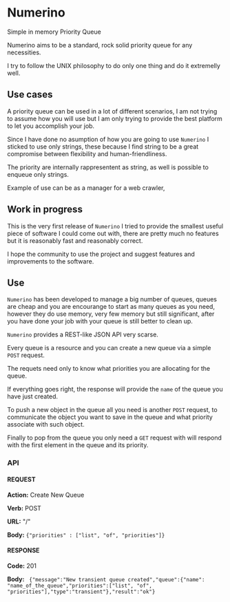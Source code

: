 # Numerino

Simple in memory Priority Queue

Numerino aims to be a standard, rock solid priority queue for any necessities.

I try to follow the UNIX philosophy to do only one thing and do it extremelly well.

## Use cases

A priority queue can be used in a lot of different scenarios, I am not trying to assume how you will use but I am only trying to provide the best platform to let you accomplish your job.

Since I have done no asumption of how you are going to use `Numerino` I sticked to use only strings, these because I find string to be a great compromise between flexibility and human-friendliness.

The priority are internally rappresentent as string, as well is possible to enqueue only strings.



Example of use can be as a manager for a web crawler,

## Work in progress

This is the very first release of `Numerino` I tried to provide the smallest useful piece of software I could come out with, there are pretty much no features but it is reasonably fast and reasonably correct.

I hope the community to use the project and suggest features and improvements to the software.

## Use

`Numerino` has been developed to manage a big number of queues, queues are cheap and you are encourange to start as many queues as you need, however they do use memory, very few memory but still significant, after you have done your job with your queue is still better to clean up.

`Numerino` provides a REST-like JSON API very scarse.

Every queue is a resource and you can create a new queue via a simple `POST` request.

The requets need only to know what priorities you are allocating for the queue.

If everything goes right, the response will provide the `name` of the queue you have just created.

To push a new object in the queue all you need is another `POST` request, to communicate the object you want to save in the queue and what priority associate with such object.

Finally to pop from the queue you only need a `GET` request with will respond with the first element in the queue and its priority.

### API

#### REQUEST

**Action:** Create New Queue

**Verb:** POST

**URL:** "/"

**Body:** ```{"priorities" : ["list", "of", "priorities"]}```

#### RESPONSE

**Code:** 201

**Body:** ``` {"message":"New transient queue created","queue":{"name": "name_of_the_queue","priorities":["list", "of", "priorities"],"type":"transient"},"result":"ok"}```




